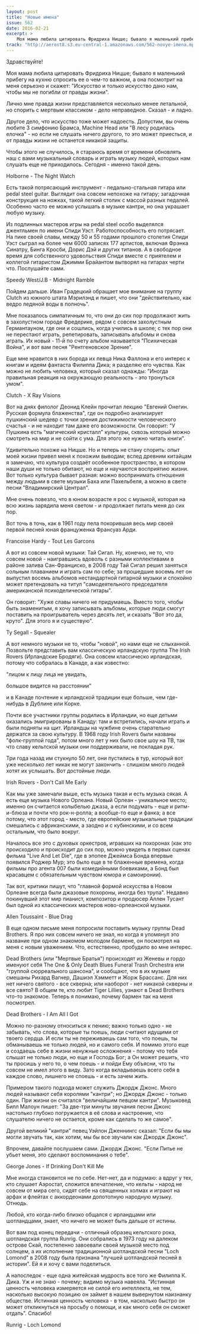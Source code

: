 ```yaml
---
layout: post
title: "Новые имена"
issue: 562
date: 2016-02-21
excerpt: >
    Моя мама любила цитировать Фридриха Ницше; бывало я маленький прибегу на кухню спросить ее о чем-то важном, а она посмотрит на меня серьезно и скажет: "Искусство и только искусство дано нам, чтобы мы не погибли от правды жизни".
track: "http://aerost8.s3.eu-central-1.amazonaws.com/562-novye-imena.mp3"
---
```


Здравствуйте!

Моя мама любила цитировать Фридриха Ницше; бывало я маленький прибегу на кухню спросить ее о чем-то важном, а она посмотрит на меня серьезно и скажет: "Искусство и только искусство дано нам, чтобы мы не погибли от правды жизни".

Лично мне правда жизни представляется несколько менее летальной, но спорить с мертвым классиком - дело неправедное. Сказал - и ладно.

Другое дело, что искусство тоже может надоесть. Допустим, вы очень любите 3 симфонию Брамса, Machine Head или "В лесу родилась елочка" - но если не слушать ничего другого, то это может приесться, и от правды жизни не останется никакой защиты.

Чтобы этого не случилось, я стараюсь время от времени обновлять наш с вами музыкальный словарь и играть музыку людей, которых нам слушать еще не приходилось. Сегодня - именно такой день.

Holborne - The Night Watch

Есть такой потрясающий инструмент - педально-стальная гитара или pedal steel guitar. Выглядит она совсем непохоже на гитару; загадочная конструкция на ножках, такой легкий столик с массой разных педалей. Особенно часто ее можно услышать в музыке кантри, но она украшает любую музыку.

Из подлинных мастеров игры на pedal steel особо выделялся джентльмен по имени Спиди Уэст. Работоспособность его потрясает. На пике своей славы, между 50 и 55 годами прошлого столетия Спиди Уэст сыграл на более чем 6000 записях 177 артистов, включая Фрэнка Синатру, Бинга Кросби, Дорис Дэй и других титанов. А в свободное время для собственного удовольствия Спиди вместе с приятелем и коллегой гитаристом Джимми Брайантом вытворял на гитарах черти что. Послушайте сами.

Speedy West/J.B - Midnight Ramble

Пойдем дальше. Иван Градецкий обращает мое внимание на группу Clutch из южного штата Мэрилэнд и пишет, что они "действительно, как ведро ледяной воды в полночь".

Мне показалось симпатичным то, что они до сих пор продолжают жить в захолустном городе Фредерике, рядом с совсем захолустным Германтауном, где они и сошлись, когда учились в школе; с тех пор они не перестают играть, репетировать, записывать альбомы и снова играть. Их новый - 11-й по счету альбом называется "Психическая Война", и вот вам песня "Рентгеновское Зрение".

Еще мне нравится в них борода их певца Ника Фаллона и его интерес к книгам и идеям фантаста Филиппа Дика; я разделяю его чувства. Как можно не любить человека, который сказал однажды: "Иногда правильная реакция на окружающую реальность - это тронуться умом".

Clutch - X Ray Visions

Вот на днях филолог Деонид Клейн прочитал лекцию "Евгений Онегин. Русская формула блаженства", где он подробно анализирует пушкинский шедевр с точки зрения достижимости человеческого счастья - и не находит там даже его возможности. Он говорит: "У Пушкина есть "магический кристалл" культуры, сквозь который можно смотреть на мир и не сойти с ума. Для этого же нужно читать книги".

Удивительно похоже на Ницше. Но и теперь не стану спорить: опыт моей жизни привел меня к похожим выводам; вслед древним китайцам я замечаю, что культура создаёт особенное пространство, в котором наши души не только обитают, но еще и научаются восприятию жизни. Вот только культура бывает разная: можно воспринимать отношения между людьми в свете музыки Баха или Пахельбеля, а можно в свете песни "Владимирский Централ".

Мне очень повезло, что в юном возрасте я рос с музыкой, которая на всю жизнь зарядила меня светом - и продолжает питать меня до сих пор.

Вот точь в точь, как в 1961 году пела покорившая весь мир своей первой песней юная француженка Франсуаз Арди.

Francoise Hardy - Tout Les Garcons

А вот из совсем новой музыки: Тай Сигал. Ну, конечно, не то, что совсем новой - наигравшись вдоволь с разными коллективами в районе залива Сан-Франциско, в 2008 году Тай Сигал решил заняться сольным плаванием и играть сам по себе; за прошедшие восемь лет он выпустил восемь альбомов нестандартной гитарной музыки и спокойно может претендовать на титул "самодеятельного председателя американской психоделической гитары".

Он говорит: "Хуже славы ничего не придумаешь. Вместо того, чтобы быть знаменитым, я хочу записывать альбомы, которые люди смогут поставить на проигрыватель через десять лет, и сказать "Вот это да, круто". Для этого я и существую".

Ty Segall - Squealer

А вот немного музыки не то, чтобы "новой", но нами еще не слыханной. Позвольте представить вам классическую ирландскую группа The Irish Rovers (Ирландские Бродяги). Она совсем классическо ирландская, потому что собралась в Канаде, а как известно:

"лицом к лицу лица не увидать,

большое видится на расстоянии"

и в Канаде почтение к ирландской традиции еще больше, чем где-нибудь в Дублине или Корке.

Почти все участники группы родились в Ирландии, но еще детьми оказались эмигрированы в Канаду: там и встретились, начали играть и были подняты на щит. Ирландцы на чужбине очень старательно держатся за свою культуру. В 1968 году Irish Rovers были названы "фолк-группой года", потом много лет у них было свое шоу на ТВ, так что славу кельтской музыки они поддерживали, не покладая рук.

Три года назад им стукнуло 50 лет, они пустились в тур, который вот уже несколько лет никак не могут закончить - слишком много людей хотят их услышать. Вот достойные люди.

Irish Rovers - Don't Call Me Early

Как мы уже замечали выше, есть музыка такая и есть музыка сякая. А есть еще музыка Нового Орлеана. Новый Орлеан - уникальное место; именно он считается колыбелью джаза, а если подумать - еще и ритм-и-блюза и почти что рок-н-ролла; а вообще-то еще и фанка; а все потому, что этот город - место, где европейские музыкальные традиции смешались с африканскими, а заодно и с кубинскими, и со всем остальным, что было вокруг.

Началось все это с духовых оркестров, игравших на похоронах (как это происходило и происходит до сих пор, можно увидеть в первых сценах фильма "Live And Let Die", где в эпопее Джеймса Бонда впервые появился Роджер Мур; это было еще в те блаженные времена, когда фильмы про агента 007 были комедийными боевиками, а Бонд был красавцем с обязательным чувством юмора и самоиронии).

Так вот, критики пишут, что "главной формой искусства в Новом Орлеане всегда были джазовые похороны, иногда без трупа". Недавно покинувший этот мир пианист, композитор и продюсер Аллен Тусант был одной из классических мастеров ново-орлеанской музыки.

Allen Toussaint - Blue Drag

В еще одном письме меня попросили поставить музыку группы Dead Brothers. Я про них совсем ничего не знал, но когда я упомянул это название при одном знакомом молодом бармене, он посмотрел на меня с новым уважением. Что, естественно, пробудило во мне интерес.

Dead Brothers (или "Мертвые Братья") происходят из Женевы и гордо именуют себя The One & Only Death Blues Funeral Trash Orchestra или "группой сюрреального шансона", и сообщают, что в их музыке смешаны Рихард Вагнер, Дашиэл Хэмметт и Жорж Брассанс. Для них нет ничего святого - все скверна; или наоборот - нет никакой скверны и все свято? В общем те, кто любит Tiger Lillies, узнают в Dead Brothers что-то знакомое. Теперь я понимаю, почему бармен так на меня посмотрел.

Dead Brothers - I Am All I Got

Можно по-разному относиться к пению; важно только одно - не забывать, что слова, которые ты поешь, люди считают идущими от твоего сердца. И если ты не переживаешь сам того, что поешь, ты обманываешь не только людей, но и самого себя. И помимо этого еще и создаешь себе в жизни ненужные осложнения - потому что тебя слышат не только люди, но еще и Господь Бог; а Он может решить, что ты просишь у него то, о чем поешь - и пойди Ему объясни, что ты совсем не имел этого в виду. Зато когда вкладываешь всего себя в каждое слово, лишнего не споешь - и есть зачем жить.

Примером такого подхода может служить Джордж Джонс. Много людей называют себя королями "кантри"; но Джордж Джонс - только один. При жизни он считался "величайшим певцом кантри". Музыковед Билл Малоун пишет: "За две-три минуты звучания песни Джонс настолько глубоко погружается в её слова и настроение, что слушателю ничего не остается, кроме как сделать то же самое".

Другой великий "кантри" певец Уэйлон Дженнингс сказал: "Если бы мы могли звучать так, как хотим, мы бы все звучали как Джордж Джонс".

Впрочем, давайте послушаем сами. Джордж Джонс. "Если Питье не убьет меня, это сделают воспоминания о тебе".

George Jones - If Drinking Don't Kill Me

Мне иногда становится не по себе. Нет-нет, да и подумаю: а вдруг у тех, кто слушает Аэростат, сложится впечатление, что кельты - народ не совсем от мира сего, сидят себе на священных холмах и играют на арфах и флейтах с аккордеонами допотопную народную музыку. Отнюдь.

Любой, кто когда-либо близко общался с ирландцами или шотландцами, знает, что ничего не может быть дальше от истины.

Вот вам под конец передачи - отличный образец кельтского рока, шотландская группа Runrig. Они собрались в 1973 году на далеком острове Скай, постепенно завоевали своей музыкой место под солнцем, а их исполнение традиционной шотландской песни "Loch Lomond" в 2008 году была признана "лучшей шотландской песней в истории". Ей я и хочу с вами поделиться.

А напоследок - еще одна житейская мудрость все того же Филиппа К. Дика. Уж и не знаю - почему; видимо музыка навеяла. "Истинная ценность человека измеряется не силой его интеллекта, не тем, насколько высокую позицию он займет в нашем вывернутом наизнанку обществе. Истинная ценность человека - в том, насколько быстро он может откликнуться на просьбу о помощи, и как много себя он сможет отдать". Спасибо!

Runrig - Loch Lomond
